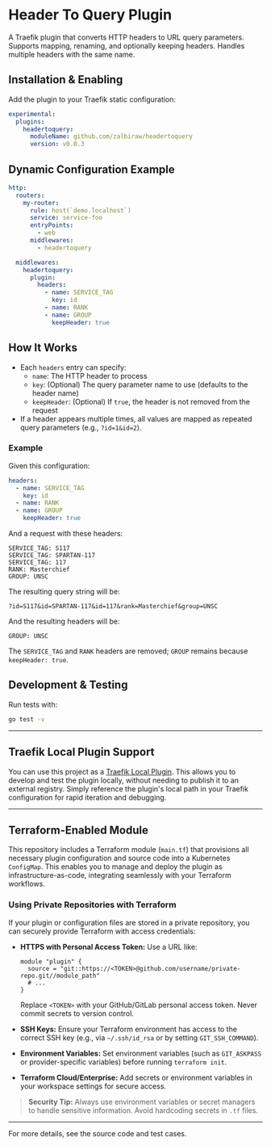 # Header To Query Plugin

A Traefik plugin that converts HTTP headers to URL query parameters. Supports mapping, renaming, and optionally keeping headers. Handles multiple headers with the same name.

## Installation & Enabling

Add the plugin to your Traefik static configuration:

```yaml
experimental:
  plugins:
    headertoquery:
      moduleName: github.com/zalbiraw/headertoquery
      version: v0.0.3
```

## Dynamic Configuration Example

```yaml
http:
  routers:
    my-router:
      rule: host(`demo.localhost`)
      service: service-foo
      entryPoints:
        - web
      middlewares:
        - headertoquery

  middlewares:
    headertoquery:
      plugin:
        headers:
          - name: SERVICE_TAG
            key: id
          - name: RANK
          - name: GROUP
            keepHeader: true
```

## How It Works

- Each `headers` entry can specify:
  - `name`: The HTTP header to process
  - `key`: (Optional) The query parameter name to use (defaults to the header name)
  - `keepHeader`: (Optional) If `true`, the header is not removed from the request
- If a header appears multiple times, all values are mapped as repeated query parameters (e.g., `?id=1&id=2`).

### Example

Given this configuration:

```yaml
headers:
  - name: SERVICE_TAG
    key: id
  - name: RANK
  - name: GROUP
    keepHeader: true
```

And a request with these headers:

```
SERVICE_TAG: S117
SERVICE_TAG: SPARTAN-117
SERVICE_TAG: 117
RANK: Masterchief
GROUP: UNSC
```

The resulting query string will be:

```
?id=S117&id=SPARTAN-117&id=117&rank=Masterchief&group=UNSC
```

And the resulting headers will be:

```
GROUP: UNSC
```

The `SERVICE_TAG` and `RANK` headers are removed; `GROUP` remains because `keepHeader: true`.

## Development & Testing

Run tests with:

```sh
go test -v
```

---

## Traefik Local Plugin Support

You can use this project as a [Traefik Local Plugin](https://doc.traefik.io/traefik/plugins/local-plugins/). This allows you to develop and test the plugin locally, without needing to publish it to an external registry. Simply reference the plugin's local path in your Traefik configuration for rapid iteration and debugging.

---

## Terraform-Enabled Module

This repository includes a Terraform module (`main.tf`) that provisions all necessary plugin configuration and source code into a Kubernetes `ConfigMap`. This enables you to manage and deploy the plugin as infrastructure-as-code, integrating seamlessly with your Terraform workflows.

### Using Private Repositories with Terraform

If your plugin or configuration files are stored in a private repository, you can securely provide Terraform with access credentials:

- **HTTPS with Personal Access Token:**
  Use a URL like:
  ```hcl
  module "plugin" {
    source = "git::https://<TOKEN>@github.com/username/private-repo.git//module_path"
    # ...
  }
  ```
  Replace `<TOKEN>` with your GitHub/GitLab personal access token. Never commit secrets to version control.

- **SSH Keys:**
  Ensure your Terraform environment has access to the correct SSH key (e.g., via `~/.ssh/id_rsa` or by setting `GIT_SSH_COMMAND`).

- **Environment Variables:**
  Set environment variables (such as `GIT_ASKPASS` or provider-specific variables) before running `terraform init`.

- **Terraform Cloud/Enterprise:**
  Add secrets or environment variables in your workspace settings for secure access.

> **Security Tip:** Always use environment variables or secret managers to handle sensitive information. Avoid hardcoding secrets in `.tf` files.

---

For more details, see the source code and test cases.
